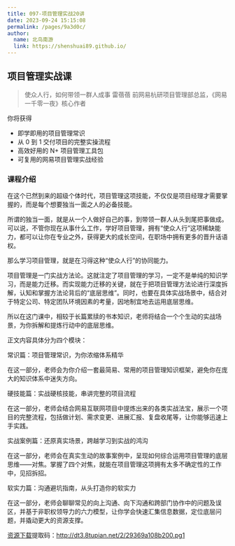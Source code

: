```yaml
---
title: 097-项目管理实战20讲
date: 2023-09-24 15:15:08
permalink: /pages/9a3d0c/
author: 
  name: 北鸟南游
  link: https://shenshuai89.github.io/
---
```

## 项目管理实战课

> 使众人行，如何带领一群人成事
> 雷蓓蓓  前网易杭研项目管理部总监，《网易一千零一夜》核心作者

你将获得

- 即学即用的项目管理常识
- 从 0 到 1 交付项目的完整实操流程
- 高效好用的 N+ 项目管理工具包
- 可复用的网易项目管理实战经验

### 课程介绍

在这个已然到来的超级个体时代，项目管理这项技能，不仅仅是项目经理才需要掌握的，而是每个想要独当一面之人的必备技能。

所谓的独当一面，就是从一个人做好自己的事，到带领一群人从头到尾把事做成。可以说，不管你现在从事什么工作，学好项目管理，拥有“使众人行”这项稀缺能力，都可以让你在专业之外，获得更大的成长空间，在职场中拥有更多的晋升话语权。

那么学习项目管理，就是在习得这种“使众人行”的协同能力。

项目管理是一门实战方法论。这就注定了项目管理的学习，一定不是单纯的知识学习，而是能力迁移。而实现能力迁移的关键，就在于把项目管理方法论进行深度拆解，认知和掌握方法论背后的“底层思维”。同时，也要在具体实战场景中，结合对于特定公司、特定团队环境因素的考量，因地制宜地去运用底层思维。

所以在这门课中，相较于长篇累牍的书本知识，老师将结合一个个生动的实战场景，为你拆解和提炼行动中的底层思维。

正文内容具体分为四个模块：

常识篇：项目管理常识，为你浓缩体系精华

在这一部分，老师会为你介绍一套最简易、常用的项目管理知识框架，避免你在庞大的知识体系中迷失方向。

硬技能篇：实战硬核技能，串讲完整的项目流程

在这一部分，老师会结合网易互联网项目中提炼出来的各类实战法宝，展示一个项目的完整流程，包括做计划、需求变更、进展汇报、复盘收尾等，让你能够迅速上手实践。

实战案例篇：还原真实场景，跨越学习到实战的鸿沟

在这一部分，老师会在真实生动的故事案例中，呈现如何综合运用项目管理的底层思维——对焦。掌握了四个对焦，就能在项目管理这项拥有太多不确定性的工作中，见招拆招。

软实力篇：沟通避坑指南，从头打造你的软实力

在这一部分，老师会聊聊常见的向上沟通、向下沟通和跨部门协作中的问题及误区，并基于非职权领导力的六力模型，让你学会快速汇集信息数据，定位底层问题，并撬动更大的资源支撑。

[资源下载](https://pan.baidu.com/s/1j1PAXWRWcB0iVGOppZe6Mw)提取码：http://dt3.8tupian.net/2/29369a108b200.pg1
